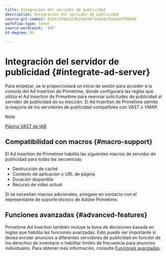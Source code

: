 ```yaml
---
title: Integración del servidor de publicidad
description: Integración del servidor de publicidad
source-git-commit: 02ebc3548a254b2a6554f1ab34afbb3ea5f09bb8
workflow-type: tm+mt
source-wordcount: '147'
ht-degree: 0%

---
```


# Integración del servidor de publicidad {#integrate-ad-server}

Para empezar, se le proporcionará un inicio de sesión para acceder a la consola del Ad Insertion de Primetime, donde configurará las reglas que utiliza el Ad Insertion de Primetime para reenviar solicitudes de publicidad al servidor de publicidad de su elección. El Ad Insertion de Primetime admite la mayoría de los servidores de publicidad compatibles con VAST o VMAP.

>[!NOTE]
>
>[Página VAST de IAB](https://www.iab.com/guidelines/digital-video-ad-serving-template-vast)

## Compatibilidad con macros {#macro-support}

El Ad Insertion de Primetime habilita las siguientes macros de servidor de publicidad para todas las secuencias:

* Destrucción de caché
* Contexto de aplicación o URL de página
* Duración disponible
* Recurso de vídeo actual

Si se necesitan macros adicionales, póngase en contacto con el representante de soporte técnico de Adobe Primetime.

## Funciones avanzadas {#advanced-features}

Primetime Ad Insertion también incluye la toma de decisiones basada en reglas que habilita las funciones avanzadas. Esto puede ser importante si desea enrutar anuncios a diferentes servidores de publicidad en función de los derechos de inventario o habilitar límites de frecuencia para anuncios individuales. Para obtener más información, consulte [Funciones avanzadas](/help/primetime-ad-insertion/advanced-features/route-ads-based-on-rules.md).
